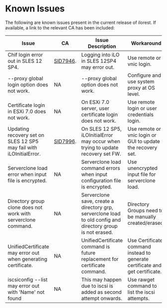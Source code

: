 # Known Issues

The following are known issues present in the current release of ilorest. If available, a link to the relevant CA has been included:

Issue | CA | Issue Description  | Workaround
---------- |---------- |---------- |---------- 
Chif login error out in SLES 12 SP4. |[SID7946](https://si.its.hpecorp.net/si/?ObjectType=52&Object=SID7946).| Logging into iLO in SLES 12SP4 may error out. | Use remote or vnic login.
--proxy global login option does not work.|NA| --proxy global option does not work. | Configure and use system proxy at OS level.
Certificate login in ESXi 7.0 does not work.|NA| On ESXi 7.0 server, user certificate login does not work.| Use remote login or user credentials login.
Updating recovery set on SLES 12 SP5 may fail with iLOInitialError.|[SID7996](https://si.its.hpecorp.net/si/?ObjectType=52&Object=SID7996).|On SLES 12 SP5, iLOInitialError may occur when trying to update recovery set FW.| Use remote or vnic login or GUI to update the recovery set.
Serverclone load error when input file is encrypted.|NA |Serverclone load command errors when input configuration file is encrypted.|Use unencrypted input file for serverclone load.
Directory group clone does not work with serverclone command.|NA |Serverclone save, create a directory grp, serverclone load to old config and directory group is not erased.|Directory Groups need to be manually created/erased.
UnifiedCertificate may error out when generating certificate.|NA |UnifiedCertificate command is future replacement for certificate command.| Use Certificate command instead to generate certificate and get certificate.
iscsiconfig --list may error out with 'Name' not found|NA |This may happen due to iscsi is added as second attempt onwards.|Use rawget command to list the iscsi attempts. 


